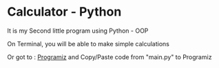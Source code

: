 # Calculator - Python

It is my Second little program using Python - OOP

On Terminal, you will be able to make simple calculations

Or got to : [Programiz](https://www.programiz.com/python-programming/online-compiler/) and Copy/Paste code from "main.py" to Programiz
